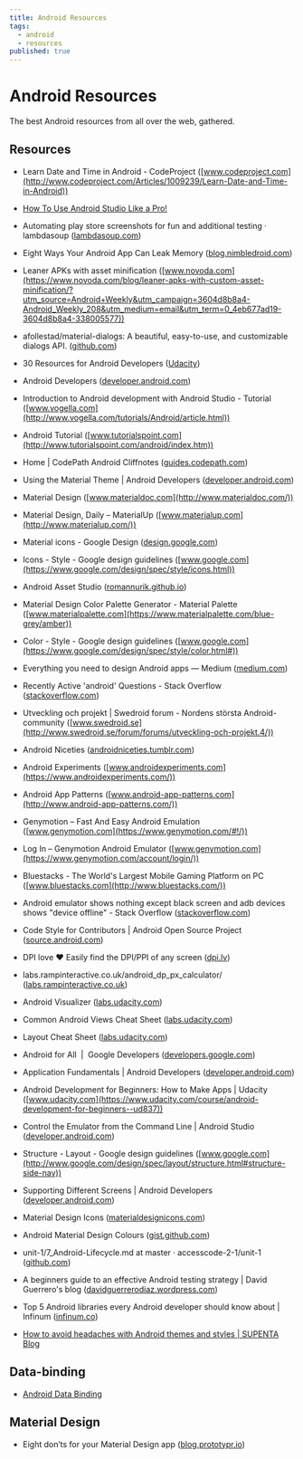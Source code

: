 ```yaml
---
title: Android Resources
tags:
  - android
  - resources
published: true
---
```


# Android Resources

The best Android resources from all over the web, gathered.

## Resources


* Learn Date and Time in Android - CodeProject ([www.codeproject.com](http://www.codeproject.com/Articles/1009239/Learn-Date-and-Time-in-Android))

* [How To Use Android Studio Like a Pro!](https://stanfy.com/blog/use-android-studio-like-a-pro/?utm_source=Android+Weekly&utm_campaign=f1e65e3bb5-Android_Weekly_210&utm_medium=email&utm_term=0_4eb677ad19-f1e65e3bb5-338005577)

* Automating play store screenshots for fun and additional testing · lambdasoup ([lambdasoup.com](https://lambdasoup.com/post/automate_screenshots_1/?utm_source=Android+Weekly&utm_campaign=d8ddc1016c-Android_Weekly_207&utm_medium=email&utm_term=0_4eb677ad19-d8ddc1016c-338005577))

* Eight Ways Your Android App Can Leak Memory ([blog.nimbledroid.com](http://blog.nimbledroid.com/2016/05/23/memory-leaks.html?utm_source=Android+Weekly&utm_campaign=3604d8b8a4-Android_Weekly_208&utm_medium=email&utm_term=0_4eb677ad19-3604d8b8a4-338005577))
* Leaner APKs with asset minification ([www.novoda.com](https://www.novoda.com/blog/leaner-apks-with-custom-asset-minification/?utm_source=Android+Weekly&utm_campaign=3604d8b8a4-Android_Weekly_208&utm_medium=email&utm_term=0_4eb677ad19-3604d8b8a4-338005577))

* afollestad/material-dialogs: A beautiful, easy-to-use, and customizable dialogs API. ([github.com](https://github.com/afollestad/material-dialogs))

* 30 Resources for Android Developers ([Udacity](http://blog.udacity.com/2015/06/30-android-developer-resources.html))
* Android Developers ([developer.android.com](https://developer.android.com/index.html))
* Introduction to Android development with Android Studio - Tutorial ([www.vogella.com](http://www.vogella.com/tutorials/Android/article.html))
* Android Tutorial ([www.tutorialspoint.com](http://www.tutorialspoint.com/android/index.htm))
* Home \| CodePath Android Cliffnotes ([guides.codepath.com](http://guides.codepath.com/android))
* Using the Material Theme \| Android Developers ([developer.android.com](https://developer.android.com/training/material/theme.html))
* Material Design ([www.materialdoc.com](http://www.materialdoc.com/))
* Material Design, Daily – MaterialUp ([www.materialup.com](http://www.materialup.com/))
* Material icons - Google Design ([design.google.com](https://design.google.com/icons/))
* Icons - Style - Google design guidelines ([www.google.com](https://www.google.com/design/spec/style/icons.html))
* Android Asset Studio ([romannurik.github.io](https://romannurik.github.io/AndroidAssetStudio/))
* Material Design Color Palette Generator - Material Palette ([www.materialpalette.com](https://www.materialpalette.com/blue-grey/amber))
* Color - Style - Google design guidelines ([www.google.com](https://www.google.com/design/spec/style/color.html#))
* Everything you need to design Android apps — Medium ([medium.com](https://medium.com/@FluidUI_Team/everything-you-need-to-design-android-apps-e8d31792c690#.bo2pwky7h))
* Recently Active 'android' Questions - Stack Overflow ([stackoverflow.com](https://stackoverflow.com/questions/tagged/android))
* Utveckling och projekt \| Swedroid forum - Nordens största Android-community ([www.swedroid.se](http://www.swedroid.se/forum/forums/utveckling-och-projekt.4/))
* Android Niceties ([androidniceties.tumblr.com](http://androidniceties.tumblr.com/))
* Android Experiments ([www.androidexperiments.com](https://www.androidexperiments.com/))
* Android App Patterns ([www.android-app-patterns.com](http://www.android-app-patterns.com/))
* Genymotion – Fast And Easy Android Emulation ([www.genymotion.com](https://www.genymotion.com/#!/))
* Log In – Genymotion Android Emulator ([www.genymotion.com](https://www.genymotion.com/account/login/))
* Bluestacks - The World's Largest Mobile Gaming Platform on PC ([www.bluestacks.com](http://www.bluestacks.com/))
* Android emulator shows nothing except black screen and adb devices shows "device offline" - Stack Overflow ([stackoverflow.com](http://stackoverflow.com/questions/10022580/android-emulator-shows-nothing-except-black-screen-and-adb-devices-shows-device))
* Code Style for Contributors \| Android Open Source Project ([source.android.com](http://source.android.com/source/code-style.html))
* DPI love ♥ Easily find the DPI/PPI of any screen ([dpi.lv](http://dpi.lv/))
* labs.rampinteractive.co.uk/android_dp_px_calculator/ ([labs.rampinteractive.co.uk](http://labs.rampinteractive.co.uk/android_dp_px_calculator/))
* Android Visualizer ([labs.udacity.com](http://labs.udacity.com/android-visualizer/#/android/sandbox))
* Common Android Views Cheat Sheet ([labs.udacity.com](http://labs.udacity.com/images/Common-Android-Views-Cheat-Sheet.pdf))
* Layout Cheat Sheet ([labs.udacity.com](http://labs.udacity.com/images/Layout-Cheat-Sheet.pdf))
* Android for All  \|  Google Developers ([developers.google.com](https://developers.google.com/android/for-all/vocab-words/))
* Application Fundamentals \| Android Developers ([developer.android.com](https://developer.android.com/guide/components/fundamentals.html))
* Android Development for Beginners: How to Make Apps \| Udacity ([www.udacity.com](https://www.udacity.com/course/android-development-for-beginners--ud837))
* Control the Emulator from the Command Line \| Android Studio ([developer.android.com](https://developer.android.com/studio/run/emulator-commandline.html#KeyMapping))
* Structure - Layout - Google design guidelines ([www.google.com](http://www.google.com/design/spec/layout/structure.html#structure-side-nav))
* Supporting Different Screens \| Android Developers ([developer.android.com](https://developer.android.com/training/basics/supporting-devices/screens.html))
* Material Design Icons ([materialdesignicons.com](https://materialdesignicons.com/))
* Android Material Design Colours ([gist.github.com](https://gist.github.com/daniellevass/b0b8cfa773488e138037))
* unit-1/7_Android-Lifecycle.md at master · accesscode-2-1/unit-1 ([github.com](https://github.com/accesscode-2-1/unit-1/blob/master/lessons/7_Android-Lifecycle.md))
* A beginners guide to an effective Android testing strategy \| David Guerrero's blog ([davidguerrerodiaz.wordpress.com](https://davidguerrerodiaz.wordpress.com/2016/03/04/a-beginners-guide-to-an-effective-android-testing-strategy/))

* Top 5 Android libraries every Android developer should know about | Infinum ([infinum.co](https://infinum.co/the-capsized-eight/articles/top-5-android-libraries-every-android-developer-should-know-about))

* [How to avoid headaches with Android themes and styles | SUPENTA Blog](http://blog.supenta.com/2014/06/15/how-to-avoid-headaches-with-android-themes-and-styles/)

## Data-binding
* [Android Data Binding](http://mlsdev.com/en/blog/57-android-data-binding)


## Material Design
* Eight don’ts for your Material Design app ([blog.prototypr.io](https://blog.prototypr.io/common-material-design-bad-practices-to-avoid-b7995f251329#.hlheokq4p))
